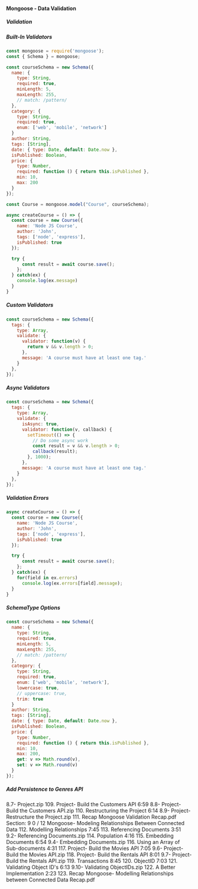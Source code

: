 #### Mongoose - Data Validation

##### Validation
##### Built-In Validators
```javascript
const mongoose = require('mongoose');
const { Schema } = mongoose;

const courseSchema = new Schema({
  name: { 
    type: String, 
    required: true,
    minLength: 5,
    maxLength: 255,
    // match: /pattern/
  },
  category: {
    type: String,
    required: true,
    enum: ['web', 'mobile', 'network']
  }
  author: String,
  tags: [String],
  date: { type: Date, default: Date.now },
  isPublished: Boolean,
  price: {
    type: Number,
    required: function () { return this.isPublished },
    min: 10,
    max: 200
  }
});

const Course = mongoose.model("Course", courseSchema);

async createCourse = () => {
  const course = new Course({
    name: 'Node JS Course',
    author: 'John',
    tags: ['node', 'express'],
    isPublished: true
  });

  try {
      const result = await course.save();
    };
  } catch(ex) {
    console.log(ex.message)
  }
}
```

##### Custom Validators
```javascript
const courseSchema = new Schema({
  tags: {
    type: Array,
    validate: {
      validator: function(v) {
        return v && v.length > 0;
      },
      message: 'A course must have at least one tag.'
    }
  },
});
```

##### Async Validators
```javascript
const courseSchema = new Schema({
  tags: {
    type: Array,
    validate: {
      isAsync: true,
      validator: function(v, callback) {
        setTimeout(() => {
          // Do some async work
          const result = v && v.length > 0;
          callback(result);
        }, 1000);
      },
      message: 'A course must have at least one tag.'
    }
  },
});
```

##### Validation Errors
```javascript
async createCourse = () => {
  const course = new Course({
    name: 'Node JS Course',
    author: 'John',
    tags: ['node', 'express'],
    isPublished: true
  });

  try {
      const result = await course.save();
    };
  } catch(ex) {
    for(field in ex.errors)
      console.log(ex.errors[field].message);
  }
}
```

##### SchemaType Options
```javascript
const courseSchema = new Schema({
  name: { 
    type: String, 
    required: true,
    minLength: 5,
    maxLength: 255,
    // match: /pattern/
  },
  category: {
    type: String,
    required: true,
    enum: ['web', 'mobile', 'network'],
    lowercase: true,
    // uppercase: true,
    trim: true
  }
  author: String,
  tags: [String],
  date: { type: Date, default: Date.now },
  isPublished: Boolean,
  price: {
    type: Number,
    required: function () { return this.isPublished },
    min: 10,
    max: 200,
    get: v => Math.round(v),
    set: v => Math.round(v)
  }
});
```

##### Add Persistence to Genres API


8.7- Project.zip
109. Project- Build the Customers API
6:59
8.8- Project- Build the Customers API.zip
110. Restructuring the Project
6:14
8.9- Project- Restructure the Project.zip
111. Recap
Mongoose Validation Recap.pdf
Section: 9
0 / 12
Mongoose- Modeling Relationships Between Connected Data
112. Modelling Relationships
7:45
113. Referencing Documents
3:51
9.2- Referencing Documents.zip
114. Population
4:16
115. Embedding Documents
6:54
9.4- Embedding Documents.zip
116. Using an Array of Sub-documents
4:31
117. Project- Build the Movies API
7:05
9.6- Project- Build the Movies API.zip
118. Project- Build the Rentals API
8:01
9.7- Project- Build the Rentals API.zip
119. Transactions
8:45
120. ObjectID
7:03
121. Validating Object ID's
6:13
9.10- Validating ObjectIDs.zip
122. A Better Implementation
2:23
123. Recap
Mongoose- Modelling Relationships between Connected Data Recap.pdf
